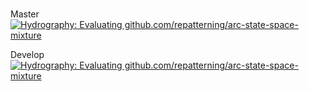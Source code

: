 <br>

Master<br>
[![Hydrography: Evaluating github.com/repatterning/arc-state-space-mixture](https://github.com/repatterning/arc-state-space-mixture-metrics/actions/workflows/main.yml/badge.svg?branch=master)](https://github.com/repatterning/arc-state-space-mixture-metrics/actions/workflows/main.yml)

Develop<br>
[![Hydrography: Evaluating github.com/repatterning/arc-state-space-mixture](https://github.com/repatterning/arc-state-space-mixture-metrics/actions/workflows/main.yml/badge.svg?branch=develop)](https://github.com/repatterning/arc-state-space-mixture-metrics/actions/workflows/main.yml)

<br>
<br>

<br>
<br>

<br>
<br>

<br>
<br>
